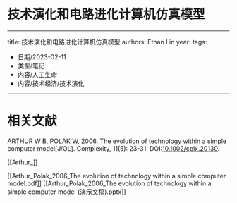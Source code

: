 # 技术演化和电路进化计算机仿真模型


---
title: 技术演化和电路进化计算机仿真模型
authors: Ethan Lin
year:
tags:
  - 日期/2023-02-11 
  - 类型/笔记 
  - 内容/人工生命 
  - 内容/技术经济/技术演化 
---




# 相关文献

ARTHUR W B, POLAK W, 2006. The evolution of technology within a simple computer model[J/OL]. Complexity, 11(5): 23-31. DOI:[10.1002/cplx.20130](https://doi.org/10.1002/cplx.20130).

[[Arthur_]]

[[Arthur_Polak_2006_The evolution of technology within a simple computer model.pdf]]
[[Arthur_Polak_2006_The evolution of technology within a simple computer model (演示文稿).pptx]]
